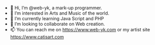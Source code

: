 - 👋 Hi, I’m @web-yk, a mark-up programmer.
- 👀 I’m interested in Arts and Music of the world.  
- 🌱 I’m currently learning Java Script and PHP
- 💞️ I’m looking to collaborate on Web creation.
- 📫 You can reach me on https://www.web-yk.com or my artist site https://www.catisart.com

<!---
web-yk/web-yk is a ✨ special ✨ repository because its `README.md` (this file) appears on your GitHub profile.
You can click the Preview link to take a look at your changes.
--->
